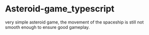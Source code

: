 # Asteroid-game_typescript

very simple asteroid game, the movement of the spaceship is still not smooth enough to ensure good gameplay.

